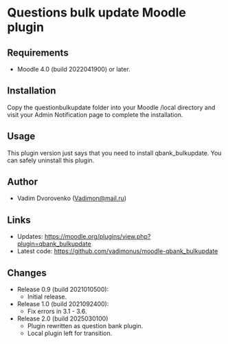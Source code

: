 Questions bulk update Moodle plugin
===================================

Requirements
------------
- Moodle 4.0 (build 2022041900) or later.

Installation
------------
Copy the questionbulkupdate folder into your Moodle /local directory and visit your Admin Notification page to complete the installation.

Usage
-----
This plugin version just says that you need to install qbank_bulkupdate. You can safely uninstall this plugin.

Author
------
- Vadim Dvorovenko (Vadimon@mail.ru)

Links
-----
- Updates: https://moodle.org/plugins/view.php?plugin=qbank_bulkupdate
- Latest code: https://github.com/vadimonus/moodle-qbank_bulkupdate

Changes
-------
- Release 0.9 (build 2021010500):
    - Initial release.
- Release 1.0 (build 2021092400):
    - Fix errors in 3.1 - 3.6.
- Release 2.0 (build 2025030100)
    - Plugin rewritten as question bank plugin.
    - Local plugin left for transition.
